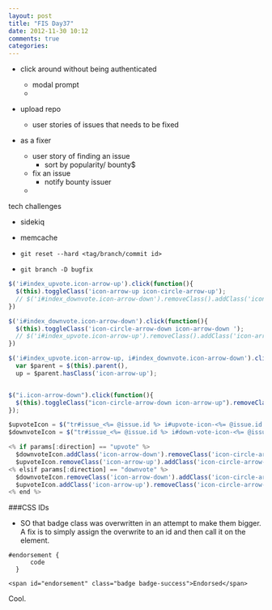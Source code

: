 ```yaml
---
layout: post
title: "FIS Day37"
date: 2012-11-30 10:12
comments: true
categories: 
---
```



- click around without being authenticated
  - modal prompt
  - 

- upload repo
  - user stories of issues that needs to be fixed
- as a fixer
  - user story of finding an issue
    - sort by popularity/ bounty$
  - fix an issue
    - notify bounty issuer
  - 



tech challenges
  - sidekiq
  - memcache


- `git reset --hard <tag/branch/commit id>`
- `git branch -D bugfix`

```javascript None of this worked...
$('i#index_upvote.icon-arrow-up').click(function(){
  $(this).toggleClass('icon-arrow-up icon-circle-arrow-up');
  // $('i#index_downvote.icon-arrow-down').removeClass().addClass('icon-arrow-down');
})

$('i#index_downvote.icon-arrow-down').click(function(){
  $(this).toggleClass('icon-circle-arrow-down icon-arrow-down ');
  // $('i#index_upvote.icon-arrow-up').removeClass().addClass('icon-arrow-up');
})

$('i#index_upvote.icon-arrow-up, i#index_downvote.icon-arrow-down').click(function(e){
  var $parent = $(this).parent(),
  up = $parent.hasClass('icon-arrow-up');


$("i.icon-arrow-down").click(function(){
  $(this).toggleClass("icon-circle-arrow-down icon-arrow-up").removeClass('i.icon-arrow-down')
});
```

```javascript This Did It in Vote Js
$upvoteIcon = $("tr#issue_<%= @issue.id %> i#upvote-icon-<%= @issue.id %>");
$downvoteIcon = $("tr#issue_<%= @issue.id %> i#down-vote-icon-<%= @issue.id %>");

<% if params[:direction] == "upvote" %>
  $downvoteIcon.addClass('icon-arrow-down').removeClass('icon-circle-arrow-down');
  $upvoteIcon.removeClass('icon-arrow-up').addClass('icon-circle-arrow-up');
<% elsif params[:direction] == "downvote" %>
  $downvoteIcon.removeClass('icon-arrow-down').addClass('icon-circle-arrow-down');
  $upvoteIcon.addClass('icon-arrow-up').removeClass('icon-circle-arrow-up');
<% end %> 
```

###CSS IDs
- SO that badge class was overwritten in an attempt to make them bigger. A fix is to simply assign the overwrite to an id and then call it on the element.

```
#endorsement {
      code
  }

<span id="endorsement" class="badge badge-success">Endorsed</span>
```
Cool.